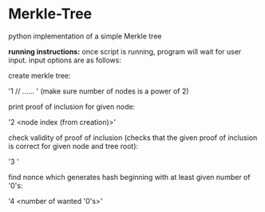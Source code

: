 # Merkle-Tree
python implementation of a simple Merkle tree

**running instructions:** once script is running, program will  wait for user input. input options are as follows:

create merkle tree:

'1 /<node>/ <node> <node> ...... <node>' (make sure number of nodes is a power of 2)


print proof of inclusion for given node:

'2 <node index (from creation)>'


check validity of proof of inclusion (checks that the given proof of inclusion is correct for given node and tree root):

'3 <node to check> <root of tree> <proof of inclusion>'


find nonce which generates hash beginning with at least given number of '0's:

'4 <number of wanted '0's>'
